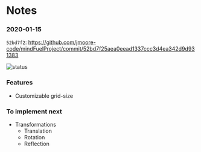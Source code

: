 # Notes

### 2020-01-15

`52bd7f2`: https://github.com/jmoore-code/mindFuelProject/commit/52bd7f25aea0eead1337ccc3d4ea342d9d931383

![status](./screenshots/2020-01-15.png)

### Features

- Customizable grid-size

### To implement next

- Transformations
  - Translation
  - Rotation
  - Reflection
